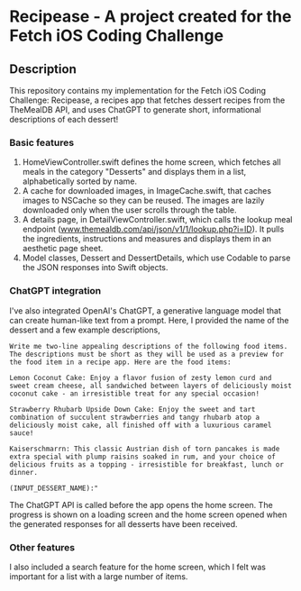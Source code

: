#  Recipease - A project created for the Fetch iOS Coding Challenge

## Description

This repository contains my implementation for the Fetch iOS Coding Challenge: Recipease, a recipes app that fetches dessert recipes from the TheMealDB API, and uses ChatGPT to generate short, informational descriptions of each dessert! 

### Basic features
1. HomeViewController.swift defines the home screen, which fetches all meals in the category "Desserts" and displays them in a list, alphabetically sorted by name.
2. A cache for downloaded images, in ImageCache.swift, that caches images to NSCache so they can be reused. The images are lazily downloaded only when the user scrolls through the table.
3. A details page, in DetailViewController.swift, which calls the lookup meal endpoint (www.themealdb.com/api/json/v1/1/lookup.php?i=ID). It pulls the ingredients, instructions and measures and displays them in an aesthetic page sheet.
4. Model classes, Dessert and DessertDetails, which use Codable to parse the JSON responses into Swift objects.

### ChatGPT integration
I've also integrated OpenAI's ChatGPT, a generative language model that can create human-like text from a prompt. Here, I provided the name of the dessert and a few example descriptions, 

```
Write me two-line appealing descriptions of the following food items. The descriptions must be short as they will be used as a preview for the food item in a recipe app. Here are the food items:

Lemon Coconut Cake: Enjoy a flavor fusion of zesty lemon curd and sweet cream cheese, all sandwiched between layers of deliciously moist coconut cake - an irresistible treat for any special occasion!

Strawberry Rhubarb Upside Down Cake: Enjoy the sweet and tart combination of succulent strawberries and tangy rhubarb atop a deliciously moist cake, all finished off with a luxurious caramel sauce!

Kaiserschmarrn: This classic Austrian dish of torn pancakes is made extra special with plump raisins soaked in rum, and your choice of delicious fruits as a topping - irresistible for breakfast, lunch or dinner.

(INPUT_DESSERT_NAME):"
```

The ChatGPT API is called before the app opens the home screen. The progress is shown on a loading screen and the home screen opened when the generated responses for all desserts have been received.

### Other features
I also included a search feature for the home screen, which I felt was important for a list with a large number of items.
